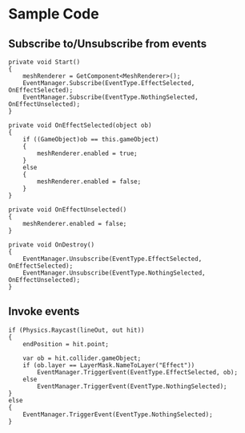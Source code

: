 # Sample Code
## Subscribe to/Unsubscribe from events
    private void Start()
    {
        meshRenderer = GetComponent<MeshRenderer>();
        EventManager.Subscribe(EventType.EffectSelected, OnEffectSelected);
        EventManager.Subscribe(EventType.NothingSelected, OnEffectUnselected);
    }

    private void OnEffectSelected(object ob)
    {
        if ((GameObject)ob == this.gameObject)
        {
            meshRenderer.enabled = true;
        }
        else
        {
            meshRenderer.enabled = false;
        }
    }

    private void OnEffectUnselected()
    {
        meshRenderer.enabled = false;
    }

    private void OnDestroy()
    {
        EventManager.Unsubscribe(EventType.EffectSelected, OnEffectSelected);
        EventManager.Unsubscribe(EventType.NothingSelected, OnEffectUnselected);
    }

  ## Invoke events
    if (Physics.Raycast(lineOut, out hit))
    {
        endPosition = hit.point;

        var ob = hit.collider.gameObject;
        if (ob.layer == LayerMask.NameToLayer("Effect"))
            EventManager.TriggerEvent(EventType.EffectSelected, ob);
        else
            EventManager.TriggerEvent(EventType.NothingSelected);
    }
    else
    {
        EventManager.TriggerEvent(EventType.NothingSelected);
    }
